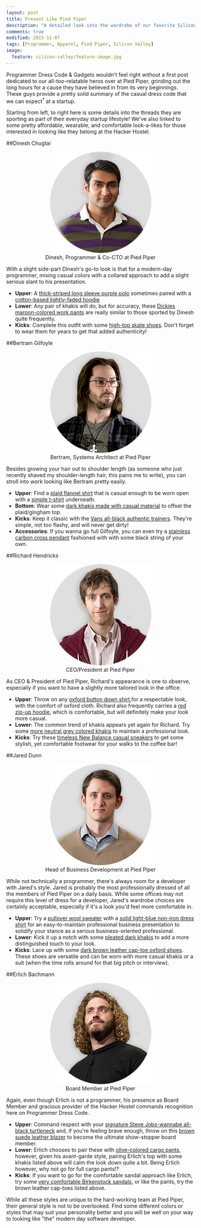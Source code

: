 ```yaml
---
layout: post
title: Present Like Pied Piper
description: "A detailed look into the wardrobe of our favorite Silicon Valley characters at Pied Piper."
comments: true
modified: 2015-11-07
tags: [Programmer, Apparel, Pied Piper, Silicon Valley]
image:
  feature: silicon-valley/feature-image.jpg
---
```


Programmer Dress Code & Gadgets wouldn't feel right without a first post dedicated to our all-too-relatable heros over at Pied Piper, grinding out the long hours for a cause they have believed in from its very beginnings. These guys provide a pretty solid summary of the casual dress code that we can expect<sup>*</sup> at a startup. 

Starting from left, to right here is some details into the threads they are sporting as part of their everyday startup lifestyle! We've also linked to some pretty affordable, wearable, and comfortable look-a-likes for those interested in looking like they belong at the Hacker Hostel.

##Dinesh Chugtai
<figure style="text-align:center">
    <img src="/images/silicon-valley/dinesh.png" alt="Dinesh, Programmer at Pied Piper">
    <figcaption>Dinesh, Programmer & Co-CTO at Pied Piper</figcaption>
</figure>

With a slight side-part Dinesh's go-to look is that for a modern-day programmer, mixing casual colors with a collared approach to add a slight serious slant to his presentation.

- **Upper**: A <a rel="nofollow" href="http://www.amazon.com/gp/product/B00IQ2PA72/ref=as_li_tl?ie=UTF8&camp=1789&creative=9325&creativeASIN=B00IQ2PA72&linkCode=as2&tag=prodrecodgad-20&linkId=UOI66WQETXN26SGY" target="_blank">thick-striped long sleeve purple polo</a> sometimes paired with a <a href="">cotton-based lightly-faded hoodie</a> 
- **Lower**: Any pair of khakis will do, but for accuracy, these <!-- <a href="http://www.gap.com/browse/product.do?cid=80868&vid=1&pid=351367362" target="_blank">--> <a rel="nofollow" href="http://www.amazon.com/gp/product/B00DBY4LAC/ref=as_li_tl?ie=UTF8&camp=1789&creative=390957&creativeASIN=B00DBY4LAC&linkCode=as2&tag=prodrecodgad-20&linkId=WC7IJW6RG7AKTJ7M" target="_blank">Dickies maroon-colored work pants</a> are really similar to those sported by Dinesh quite frequently.
- **Kicks**: Complete this outfit with some <a rel="nofollow" href="http://www.amazon.com/gp/product/B00R426AIS/ref=as_li_tl?ie=UTF8&camp=1789&creative=390957&creativeASIN=B00R426AIS&linkCode=as2&tag=prodrecodgad-20&linkId=VZ5O642C427R53A6" target="_blank">high-top skate shoes</a>. Don't forget to wear them for years to get that added authenticity!

##Bertram Gilfoyle

<figure style="text-align:center">
    <img src="/images/silicon-valley/gilfoyle.png" alt="Dinesh, Programmer at Pied Piper">
    <figcaption>Bertram, Systems Architect at Pied Piper</figcaption>
</figure>

Besides growing your hair out to shoulder length (as someone who just recently shaved my shoulder-length hair, this pains me to write), you can stroll into work looking like Bertram pretty easily.

- **Upper**: Find a <!-- <a href="http://www.gap.com/browse/product.do?cid=1044427&vid=1&pid=718747002"> --><a rel="nofollow" href="http://www.amazon.com/gp/product/B00XYOHBX8/ref=as_li_tl?ie=UTF8&camp=1789&creative=390957&creativeASIN=B00XYOHBX8&linkCode=as2&tag=prodrecodgad-20&linkId=CLNQBYZLFNFNL6IH" target="_blank">plaid flannel shirt</a> that is casual enough to be worn open with a <a href="http://www.gap.com/browse/product.do?cid=5231&vid=1&pid=351164122">simple t-shirt</a> underneath.
- **Bottom**: Wear some <a rel="nofollow" href="http://www.amazon.com/gp/product/B016W5QG5Y/ref=as_li_tl?ie=UTF8&camp=1789&creative=390957&creativeASIN=B016W5QG5Y&linkCode=as2&tag=prodrecodgad-20&linkId=7WWJTRMRXBSKM7CJ" target="_blank">dark khakis made with casual material</a> to offset the plaid/gingham top.
- **Kicks**: Keep it classic with the <a rel="nofollow" href="http://www.amazon.com/gp/product/B00WVGYCIM/ref=as_li_tl?ie=UTF8&camp=1789&creative=390957&creativeASIN=B00WVGYCIM&linkCode=as2&tag=prodrecodgad-20&linkId=55ROXIU4XSPGBLRG" target="_blank">Vans all-black authentic trainers</a>. They're simple, not too flashy, and will never get dirty!
- **Accessories**: If you wanna go full Gilfoyle, you can even try a <a rel="nofollow" href="http://www.amazon.com/gp/product/B00K4SXVPO/ref=as_li_tl?ie=UTF8&camp=1789&creative=390957&creativeASIN=B00K4SXVPO&linkCode=as2&tag=prodrecodgad-20&linkId=EQU7DWKPHCU2EGK2" target="_blank">stainless carbon cross pendant</a> fashioned with with some black string of your own.

##Richard Hendricks

<figure style="text-align:center">
    <img src="/images/silicon-valley/richard.png" alt="Richard, CEO/President at Pied Piper">
    <figcaption>CEO/President at Pied Piper</figcaption>
</figure>

As CEO & President of Pied Piper, Richard's appearance is one to observe, especially if you want to have a slightly more tailored look in the office.

- **Upper**: Throw on any <!-- <a href="http://www.gap.com/browse/product.do?pid=289760002&vid=1&locale=en_US&kwid=1&sem=false&sdkw=modern-oxford-solid-shirt-P289760&sdReferer=https%3A%2F%2Fwww.google.ca%2F"> --> <a rel="nofollow" href="http://www.amazon.com/gp/product/B00GBVNW3O/ref=as_li_tl?ie=UTF8&camp=1789&creative=390957&creativeASIN=B00GBVNW3O&linkCode=as2&tag=prodrecodgad-20&linkId=EC4MM4MU3EN67BDT" target="_blank">oxford button down shirt </a> for a respectable look, with the comfort of oxford cloth. Richard also frequently carries a <!-- <a href="http://www.gap.com/browse/product.do?cid=1031184&vid=1&pid=108434002"> --><a rel="nofollow" href="http://www.amazon.com/gp/product/B014W4O2VM/ref=as_li_tl?ie=UTF8&camp=1789&creative=390957&creativeASIN=B014W4O2VM&linkCode=as2&tag=prodrecodgad-20&linkId=BCNNXB4A6JMKDISK" targe="_blank">red zip-up hoodie</a>, which is comfortable, but will definitely make your look more casual.
- **Lower**: The common trend of khakis appears yet again for Richard. Try some <!-- <a href="http://www.gap.com/browse/product.do?cid=1041208&vid=1&pid=153229252"> --><a rel="nofollow" href="http://www.amazon.com/gp/product/B00B2G0T4S/ref=as_li_tl?ie=UTF8&camp=1789&creative=390957&creativeASIN=B00B2G0T4S&linkCode=as2&tag=prodrecodgad-20&linkId=OUORCABHAYDAF4AV" target="_black">more neutral grey colored khakis</a> to maintain a professional look.
- **Kicks**: Try these <a rel="nofollow" href="http://www.amazon.com/gp/product/B00RB8IJCU/ref=as_li_tl?ie=UTF8&camp=1789&creative=390957&creativeASIN=B00RB8IJCU&linkCode=as2&tag=prodrecodgad-20&linkId=QSXRJBCO3DJ34YZV" target="_blank">timeless New Balance casual sneakers</a> to get some stylish, yet comfortable footwear for your walks to the coffee bar!

##Jared Dunn

<figure style="text-align:center">
    <img src="/images/silicon-valley/jared.png" alt="Jared, Head of Business Development at Pied Piper">
    <figcaption>Head of Business Development at Pied Piper</figcaption>
</figure>

While not technically a programmer, there's always room for a developer with Jared's style. Jared is probably the most professionally dressed of all the members of Pied Piper on a daily basis. While some offices may not require this level of dress for a developer, Jared's wardrobe choices are certainly acceptable, especially if it's a look you'd feel more comfortable in.

- **Upper**: Try a <!-- <a href="http://bananarepublic.gap.com/browse/product.do?cid=1028523&vid=1&pid=722517002"> --><a rel="nofollow" href="http://www.amazon.com/gp/product/B011SLKMZW/ref=as_li_tl?ie=UTF8&camp=1789&creative=390957&creativeASIN=B011SLKMZW&linkCode=as2&tag=prodrecodgad-20&linkId=AR37FBBMNX6WLKVM" targe="_blank"> pullover wool sweater</a> with a <!-- <a href="http://bananarepublic.gap.com/browse/product.do?cid=56730&vid=1&pid=408423002"> --> <a rel="nofollow" href="http://www.amazon.com/gp/product/B002QB0V96/ref=as_li_tl?ie=UTF8&camp=1789&creative=390957&creativeASIN=B002QB0V96&linkCode=as2&tag=prodrecodgad-20&linkId=WAO7SCEWDWL4X4BM" target="_blank">solid light-blue non-iron dress shirt</a> for an easy-to-maintain professional business presentation to solidify your stance as a serious business-oriented professional.
- **Lower**: Kick it up a notch with some <a rel="nofollow" href="http://www.amazon.com/gp/product/B0030DFBZI/ref=as_li_tl?ie=UTF8&camp=1789&creative=390957&creativeASIN=B0030DFBZI&linkCode=as2&tag=prodrecodgad-20&linkId=WWHYEL73ZUGPMIF4" target="_blank">pleated dark khakis</a> to add a more distinguished touch to your look.
- **Kicks**: Lace up with some <a rel="nofollow" href="http://www.amazon.com/gp/product/B002OHE3DC/ref=as_li_tl?ie=UTF8&camp=1789&creative=390957&creativeASIN=B002OHE3DC&linkCode=as2&tag=prodrecodgad-20&linkId=O66R7HV4RPMD434P" target="_blank">dark brown leather cap-toe oxford shoes</a>. These shoes are versatile and can be worn with more casual khakis or a suit (when the time rolls around for that big pitch or interview).

##Erlich Bachmann

<figure style="text-align:center">
    <img src="/images/silicon-valley/erlich.png" alt="Erlich, Board Member">
    <figcaption>Board Member at Pied Piper</figcaption>
</figure>

Again, even though Erlich is not a programmer, his presence as Board Member and gracious provider of the Hacker Hostel commands recognition here on  Programmer Dress Code.

- **Upper**: Command respect with your <!-- <a href="http://bananarepublic.gap.com/browse/product.do?cid=1041025&vid=1&pid=171391002"> --> <a rel="nofollow" href="http://www.amazon.com/gp/product/B0056XP5II/ref=as_li_tl?ie=UTF8&camp=1789&creative=390957&creativeASIN=B0056XP5II&linkCode=as2&tag=prodrecodgad-20&linkId=H4CSDOETXCBKOKHH" target="_blank"> signature Steve Jobs-wannabe all-black turtleneck</a> and, if you're feeling brave enough, throw on this <a rel="nofollow" href="http://www.amazon.com/gp/product/B001GH0JBG/ref=as_li_tl?ie=UTF8&camp=1789&creative=390957&creativeASIN=B001GH0JBG&linkCode=as2&tag=prodrecodgad-20&linkId=ZBFQAWV32XY7SKUI" target="_blank">brown suede leather blazer</a> to become the ultimate show-stopper board member.
- **Lower**: Erlich chooses to pair these with <a rel="nofollow" href="http://www.amazon.com/gp/product/B0099DPY6E/ref=as_li_tl?ie=UTF8&camp=1789&creative=390957&creativeASIN=B0099DPY6E&linkCode=as2&tag=prodrecodgad-20&linkId=ZSZYILSV6CPZJKRJ" target="_blank">olive-colored cargo pants</a>, however, given his avant-garde style, pairing Erlich's top with some khakis listed above will calm the look down quite a bit. Being Erlich however, why not go for full cargo pants!?
- **Kicks**: If you want to go for the comfortable sandal approach like Erlich, try some <a rel="nofollow" href="http://www.amazon.com/gp/product/B000OCSJN4/ref=as_li_tl?ie=UTF8&camp=1789&creative=390957&creativeASIN=B000OCSJN4&linkCode=as2&tag=prodrecodgad-20&linkId=5PVSY2U3V7QFBJJC" target="_blank">very comfortable Birkenstock sandals</a>, or like the pants, try the brown leather cap-toes listed above.

While all these styles are unique to the hard-working team at Pied Piper, their general style is not to be overlooked. Find some different colors or styles that may suit your personality better and you will be well on your way to looking like "the" modern day software developer. 

